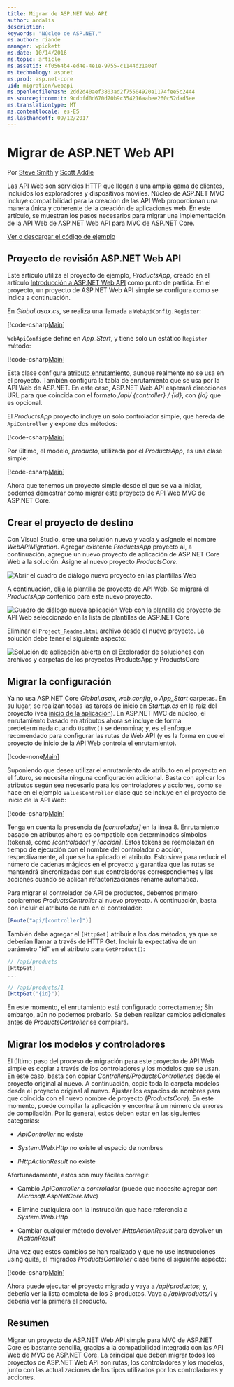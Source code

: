 ```yaml
---
title: Migrar de ASP.NET Web API
author: ardalis
description: 
keywords: "Núcleo de ASP.NET,"
ms.author: riande
manager: wpickett
ms.date: 10/14/2016
ms.topic: article
ms.assetid: 4f0564b4-ed4e-4e1e-9755-c1144d21a0ef
ms.technology: aspnet
ms.prod: asp.net-core
uid: migration/webapi
ms.openlocfilehash: 2dd2d40aef3803ad2f75504920a1174fee5c2444
ms.sourcegitcommit: 9cdbfd0d670d70b9c354216aabee260c52dad5ee
ms.translationtype: MT
ms.contentlocale: es-ES
ms.lasthandoff: 09/12/2017
---
```

# <a name="migrating-from-aspnet-web-api"></a>Migrar de ASP.NET Web API

Por [Steve Smith](https://ardalis.com/) y [Scott Addie](https://scottaddie.com)

Las API Web son servicios HTTP que llegan a una amplia gama de clientes, incluidos los exploradores y dispositivos móviles. Núcleo de ASP.NET MVC incluye compatibilidad para la creación de las API Web proporcionan una manera única y coherente de la creación de aplicaciones web. En este artículo, se muestran los pasos necesarios para migrar una implementación de la API Web de ASP.NET Web API para MVC de ASP.NET Core.

[Ver o descargar el código de ejemplo](https://github.com/aspnet/Docs/tree/master/aspnetcore/migration/webapi/sample)

## <a name="review-aspnet-web-api-project"></a>Proyecto de revisión ASP.NET Web API

Este artículo utiliza el proyecto de ejemplo, *ProductsApp*, creado en el artículo [Introducción a ASP.NET Web API](https://docs.microsoft.com/aspnet/web-api/overview/getting-started-with-aspnet-web-api/tutorial-your-first-web-api) como punto de partida. En el proyecto, un proyecto de ASP.NET Web API simple se configura como se indica a continuación.

En *Global.asax.cs*, se realiza una llamada a `WebApiConfig.Register`:

[!code-csharp[Main](../migration/webapi/sample/ProductsApp/Global.asax.cs?highlight=14)]

`WebApiConfig`se define en *App_Start*, y tiene solo un estático `Register` método:

[!code-csharp[Main](../migration/webapi/sample/ProductsApp/App_Start/WebApiConfig.cs?highlight=15,16,17,18,19,20)]


Esta clase configura [atributo enrutamiento](https://docs.microsoft.com/aspnet/web-api/overview/web-api-routing-and-actions/attribute-routing-in-web-api-2), aunque realmente no se usa en el proyecto. También configura la tabla de enrutamiento que se usa por la API Web de ASP.NET. En este caso, ASP.NET Web API esperará direcciones URL para que coincida con el formato */api/ {controller} / {id}*, con *{id}* que es opcional.

El *ProductsApp* proyecto incluye un solo controlador simple, que hereda de `ApiController` y expone dos métodos:

[!code-csharp[Main](../migration/webapi/sample/ProductsApp/Controllers/ProductsController.cs?highlight=19,24)]

Por último, el modelo, *producto*, utilizada por el *ProductsApp*, es una clase simple:

[!code-csharp[Main](webapi/sample/ProductsApp/Models/Product.cs)]

Ahora que tenemos un proyecto simple desde el que se va a iniciar, podemos demostrar cómo migrar este proyecto de API Web MVC de ASP.NET Core.

## <a name="create-the-destination-project"></a>Crear el proyecto de destino

Con Visual Studio, cree una solución nueva y vacía y asígnele el nombre *WebAPIMigration*. Agregar existente *ProductsApp* proyecto al, a continuación, agregue un nuevo proyecto de aplicación de ASP.NET Core Web a la solución. Asigne al nuevo proyecto *ProductsCore*.

![Abrir el cuadro de diálogo nuevo proyecto en las plantillas Web](webapi/_static/add-web-project.png)

A continuación, elija la plantilla de proyecto de API Web. Se migrará el *ProductsApp* contenido para este nuevo proyecto.

![Cuadro de diálogo nueva aplicación Web con la plantilla de proyecto de API Web seleccionado en la lista de plantillas de ASP.NET Core](webapi/_static/aspnet-5-webapi.png)

Eliminar el `Project_Readme.html` archivo desde el nuevo proyecto. La solución debe tener el siguiente aspecto:

![Solución de aplicación abierta en el Explorador de soluciones con archivos y carpetas de los proyectos ProductsApp y ProductsCore](webapi/_static/webapimigration-solution.png)

## <a name="migrate-configuration"></a>Migrar la configuración

Ya no usa ASP.NET Core *Global.asax*, *web.config*, o *App_Start* carpetas. En su lugar, se realizan todas las tareas de inicio en *Startup.cs* en la raíz del proyecto (vea [inicio de la aplicación](../fundamentals/startup.md)). En ASP.NET MVC de núcleo, el enrutamiento basado en atributos ahora se incluye de forma predeterminada cuando `UseMvc()` se denomina; y, es el enfoque recomendado para configurar las rutas de Web API (y es la forma en que el proyecto de inicio de la API Web controla el enrutamiento).

[!code-none[Main](../migration/webapi/sample/ProductsCore/Startup.cs?highlight=40)]

Suponiendo que desea utilizar el enrutamiento de atributo en el proyecto en el futuro, se necesita ninguna configuración adicional. Basta con aplicar los atributos según sea necesario para los controladores y acciones, como se hace en el ejemplo `ValuesController` clase que se incluye en el proyecto de inicio de la API Web:

[!code-csharp[Main](../migration/webapi/sample/ProductsCore/Controllers/ValuesController.cs?highlight=9,13,20,27,33,39)]

Tenga en cuenta la presencia de *[controlador]* en la línea 8. Enrutamiento basado en atributos ahora es compatible con determinados símbolos (tokens), como *[controlador]* y *[acción]*. Estos tokens se reemplazan en tiempo de ejecución con el nombre del controlador o acción, respectivamente, al que se ha aplicado el atributo. Esto sirve para reducir el número de cadenas mágicos en el proyecto y garantiza que las rutas se mantendrá sincronizadas con sus controladores correspondientes y las acciones cuando se aplican refactorizaciones rename automática.

Para migrar el controlador de API de productos, debemos primero copiaremos *ProductsController* al nuevo proyecto. A continuación, basta con incluir el atributo de ruta en el controlador:

```csharp
[Route("api/[controller]")]
```

También debe agregar el `[HttpGet]` atribuir a los dos métodos, ya que se deberían llamar a través de HTTP Get. Incluir la expectativa de un parámetro "id" en el atributo para `GetProduct()`:

```csharp
// /api/products
[HttpGet]
...

// /api/products/1
[HttpGet("{id}")]
```

En este momento, el enrutamiento está configurado correctamente; Sin embargo, aún no podemos probarlo. Se deben realizar cambios adicionales antes de *ProductsController* se compilará.

## <a name="migrate-models-and-controllers"></a>Migrar los modelos y controladores

El último paso del proceso de migración para este proyecto de API Web simple es copiar a través de los controladores y los modelos que se usan. En este caso, basta con copiar *Controllers/ProductsController.cs* desde el proyecto original al nuevo. A continuación, copie toda la carpeta modelos desde el proyecto original al nuevo. Ajustar los espacios de nombres para que coincida con el nuevo nombre de proyecto (*ProductsCore*).  En este momento, puede compilar la aplicación y encontrará un número de errores de compilación. Por lo general, estos deben estar en las siguientes categorías:

* *ApiController* no existe

* *System.Web.Http* no existe el espacio de nombres

* *IHttpActionResult* no existe

Afortunadamente, estos son muy fáciles corregir:

* Cambio *ApiController* a *controlador* (puede que necesite agregar *con Microsoft.AspNetCore.Mvc*)

* Elimine cualquiera con la instrucción que hace referencia a *System.Web.Http*

* Cambiar cualquier método devolver *IHttpActionResult* para devolver un *IActionResult*

Una vez que estos cambios se han realizado y que no use instrucciones using quita, el migrados *ProductsController* clase tiene el siguiente aspecto:

[!code-csharp[Main](../migration/webapi/sample/ProductsCore/Controllers/ProductsController.cs?highlight=1,2,6,8,9,27)]

Ahora puede ejecutar el proyecto migrado y vaya a */api/productos*; y, debería ver la lista completa de los 3 productos. Vaya a */api/products/1* y debería ver la primera el producto.

## <a name="summary"></a>Resumen

Migrar un proyecto de ASP.NET Web API simple para MVC de ASP.NET Core es bastante sencilla, gracias a la compatibilidad integrada con las API Web de MVC de ASP.NET Core. La principal que deben migrar todos los proyectos de ASP.NET Web API son rutas, los controladores y los modelos, junto con las actualizaciones de los tipos utilizados por los controladores y acciones.
